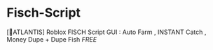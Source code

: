 # Fisch-Script
[🦑ATLANTIS] Roblox FISCH Script GUI : Auto Farm , INSTANT Catch , Money Dupe + Dupe Fish *FREE*

